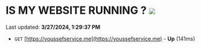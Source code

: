 # IS MY WEBSITE RUNNING ? [![](https://img.shields.io/static/v1?label=Sponsor&message=%E2%9D%A4&logo=GitHub&color=%23fe8e86)](https://github.com/sponsors/<username>)

Last updated: **3/27/2024, 1:29:37 PM**

- `GET` [https://youssefservice.me](https://youssefservice.me) - **Up** (141ms)
